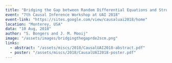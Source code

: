```yaml
---
title: "Bridging the Gap between Random Differential Equations and Structural Causal Models"
event: "7th Causal Inference Workshop at UAI 2018"
event-link: "https://sites.google.com/view/causaluai2018/home"
location: "Monterey, USA"
data: "10 Aug, 2018"
author: "S. Bongers and J. M. Mooij"
image: "/assets/images/bridgingthegaprde2scm.png"
links:
  - abstract: "/assets/miscs/2018/CausalUAI2018-abstract.pdf"
  - poster: "/assets/miscs/2018/CausalUAI2018-poster.pdf"
---
```

